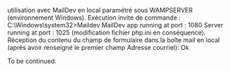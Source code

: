 utilisation avec MailDev en local paramétré sous WAMPSERVER (environnement Windows).
Exécution invite de commande : C:\Windows\system32>Maildev
MailDev app running at port : 1080
Server running at port : 1025 (modification fichier php.ini en conséquence).
Réception du contenu du champ de formulaire dans la boîte mail en local (après avoir renseigné le premier champ Adresse courriel): Ok

To be continued.
